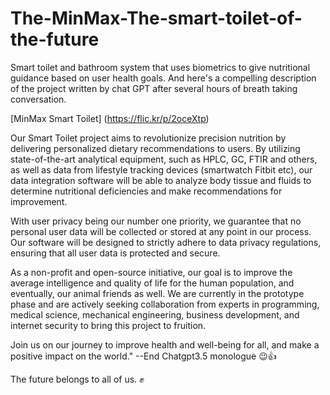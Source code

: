# The-MinMax-The-smart-toilet-of-the-future
Smart toilet and bathroom system that uses biometrics to give nutritional guidance based on user health goals.
And here's a compelling description of the project written by chat GPT after several hours of breath taking conversation.


[MinMax Smart Toilet]
(https://flic.kr/p/2oceXtp)

Our Smart Toilet project aims to revolutionize precision nutrition by delivering personalized dietary recommendations to users. By utilizing state-of-the-art analytical equipment, such as HPLC, GC, FTIR and others, as well as data from lifestyle tracking devices (smartwatch Fitbit etc), our data integration software will be able to analyze body tissue and fluids to determine nutritional deficiencies and make recommendations for improvement.

With user privacy being our number one priority, we guarantee that no personal user data will be collected or stored at any point in our process. Our software will be designed to strictly adhere to data privacy regulations, ensuring that all user data is protected and secure.

As a non-profit and open-source initiative, our goal is to improve the average intelligence and quality of life for the human population, and eventually, our animal friends as well. We are currently in the prototype phase and are actively seeking collaboration from experts in programming, medical science, mechanical engineering, business development, and internet security to bring this project to fruition.

Join us on our journey to improve health and well-being for all, and make a positive impact on the world."
--End Chatgpt3.5 monologue 😉👍


The future belongs to all of us. ✊
